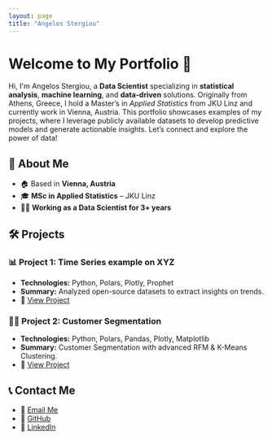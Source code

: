 ```yaml
---
layout: page
title: "Angelos Stergiou"
---
```



# Welcome to My Portfolio 🚀
Hi, I'm Angelos Stergiou, a **Data Scientist** specializing in **statistical analysis**, **machine learning**, and **data-driven** solutions.
Originally from Athens, Greece, I hold a Master’s in *Applied Statistics* from JKU Linz and currently work in Vienna, Austria.
This portfolio showcases examples of my projects, where I leverage publicly available datasets to develop predictive models and generate actionable insights.
Let’s connect and explore the power of data!

## 📌 About Me  
- 🏠 Based in **Vienna, Austria**  
- 🎓 **MSc in Applied Statistics** – JKU Linz  
- 👨‍💻 **Working as a Data Scientist for 3+ years**  

## 🛠️ Projects  
### **📊 Project 1: Time Series example on XYZ**  
- **Technologies:** Python, Polars, Plotly, Prophet  
- **Summary:** Analyzed open-source datasets to extract insights on trends.  
- 🔗 [View Project](#)  

### **🕵️‍♂️ Project 2: Customer Segmentation**  
- **Technologies:** Python, Polars, Pandas, Plotly, Matplotlib
- **Summary:** Customer Segmentation with advanced RFM & K-Means Clustering.  
- 🔗 [View Project](https://github.com/angelos-stergiou/rfm-segmentation)  

## 📞 Contact Me  
- 📧 [Email Me](mailto:angelosstergiou.ath93@gmail.com)  
- 🔗 [GitHub](https://github.com/angelos-stergiou)  
- 🔗 [LinkedIn](https://www.linkedin.com/in/angelos-stergiou-8a05381a3/)
